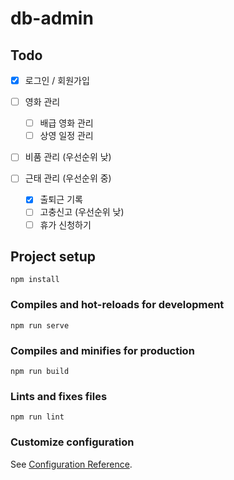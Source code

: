 # db-admin

## Todo

- [x] 로그인 / 회원가입
- [ ] 영화 관리

  - [ ] 배급 영화 관리
  - [ ] 상영 일정 관리

- [ ] 비품 관리 (우선순위 낮)
- [ ] 근태 관리 (우선순위 중)
  - [x] 출퇴근 기록
  - [ ] 고충신고 (우선순위 낮)
  - [ ] 휴가 신청하기

## Project setup

```
npm install
```

### Compiles and hot-reloads for development

```
npm run serve
```

### Compiles and minifies for production

```
npm run build
```

### Lints and fixes files

```
npm run lint
```

### Customize configuration

See [Configuration Reference](https://cli.vuejs.org/config/).
